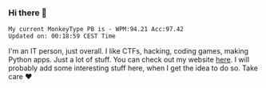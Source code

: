 ### Hi there 👋
<!-- PB START -->
```
My current MonkeyType PB is - WPM:94.21 Acc:97.42
Updated on: 00:18:59 CEST Time
```
<!-- PB END -->
I'm an IT person, just overall. I like CTFs, hacking, coding games, making Python apps. Just a lot of stuff.
You can check out my website [here](https://skill3472.github.io/).
I will probably add some interesting stuff here, when I get the idea to do so. Take care ❤️
